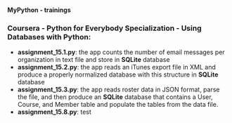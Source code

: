 #### MyPython - trainings

### Coursera - Python for Everybody Specialization - Using Databases with Python:

- **assignment_15.1.py**: the app counts the number of email messages per organization in text file and store in **SQLite** database
- **assignment_15.2.py**: the app reads an iTunes export file in XML and produce a properly normalized database with this structure in **SQLite** database
- **assignment_15.3.py**: the app reads roster data in JSON format, parse the file, and then produce an **SQLite** database that contains a User, Course, and Member table and populate the tables from the data file.
- **assignment_15.8.py**: test
